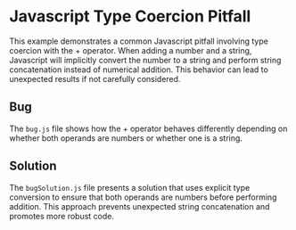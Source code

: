 # Javascript Type Coercion Pitfall

This example demonstrates a common Javascript pitfall involving type coercion with the + operator.  When adding a number and a string, Javascript will implicitly convert the number to a string and perform string concatenation instead of numerical addition. This behavior can lead to unexpected results if not carefully considered.

## Bug
The `bug.js` file shows how the + operator behaves differently depending on whether both operands are numbers or whether one is a string.

## Solution
The `bugSolution.js` file presents a solution that uses explicit type conversion to ensure that both operands are numbers before performing addition.  This approach prevents unexpected string concatenation and promotes more robust code.